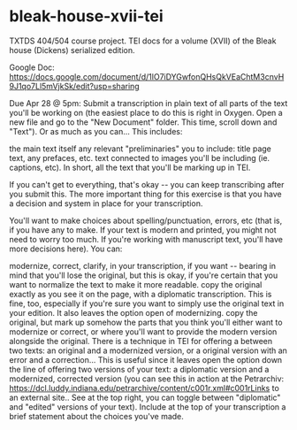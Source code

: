 # bleak-house-xvii-tei
TXTDS 404/504 course project. TEI docs for a volume (XVII) of the Bleak house (Dickens) serialized edition.

Google Doc: https://docs.google.com/document/d/1lO7iDYGwfonQHsQkVEaChtM3cnvH9J1qo7Ll5mVjkSk/edit?usp=sharing

Due Apr 28 @ 5pm:
Submit a transcription in plain text of all parts of the text you'll be working on (the easiest place to do this is right in Oxygen. Open a new file and go to the "New Document" folder. This time, scroll down and "Text"). Or as much as you can... This includes:

the main text itself
any relevant "preliminaries" you to include: title page text, any prefaces, etc.
text connected to images you'll be including (ie. captions, etc).
In short, all the text that you'll be marking up in TEI.

If you can't get to everything, that's okay -- you can keep transcribing after you submit this. The more important thing for this exercise is that you have a decision and system in place for your transcription.

You'll want to make choices about spelling/punctuation, errors, etc (that is, if you have any to make. If your text is modern and printed, you might not need to worry too much. If you're working with manuscript text, you'll have more decisions here). You can:

modernize, correct, clarify, in your transcription, if you want -- bearing in mind that you'll lose the original, but this is okay, if you're certain that you want to normalize the text to make it more readable.
copy the original exactly as you see it on the page, with a diplomatic transcription. This is fine, too, especially if you're sure you want to simply use the original text in your edition. It also leaves the option open of modernizing.
copy the original, but mark up somehow the parts that you think you'll either want to modernize or correct, or where you'll want to provide the modern version alongside the original. There is a technique in TEI for offering a <choice> between two texts: an original and a modernized version, or a original version with an error and a correction... This is useful since it leaves open the option down the line of offering two versions of your text: a diplomatic version and a modernized, corrected version (you can see this in action at the Petrarchiv: https://dcl.luddy.indiana.edu/petrarchive/content/c001r.xml#c001rLinks to an external site.. See at the top right, you can toggle between "diplomatic" and "edited" versions of your text).
Include at the top of your transcription a brief statement about the choices you've made.
